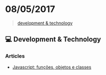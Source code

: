 # 08/05/2017

> [development & technology](#computer-development--technology)


## :computer: Development & Technology

### Articles
- [Javascript: funções, objetos e classes](https://phpzm.rocks/javascript-funcoes-objetos-e-classes-bb064092821a)